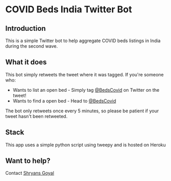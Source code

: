 # COVID Beds India Twitter Bot

## Introduction
This is a simple Twitter bot to help aggregate COVID beds listings in India during the second wave. 

## What it does
This bot simply retweets the tweet where it was tagged. If you're someone who:
+ Wants to list an open bed - Simply tag [@BedsCovid](twitter.com/BedsCovid) on Twitter on the tweet!
+ Wants to find a open bed  - Head to [@BedsCovid](twitter.com/BedsCovid)

The bot only retweets once every 5 minutes, so please be patient if your tweet hasn't been retweeted. 

## Stack
This app uses a simple python script using tweepy and is hosted on Heroku

## Want to help?
Contact [Shryans Goyal](twitter.com/shryansg)
